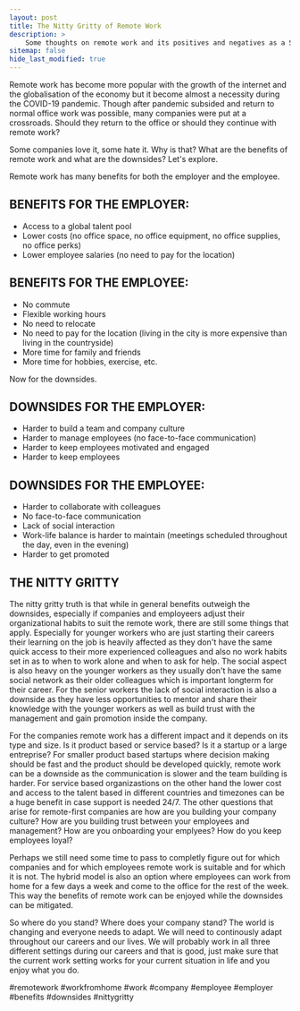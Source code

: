 ```yaml
---
layout: post
title: The Nitty Gritty of Remote Work
description: >
    Some thoughts on remote work and its positives and negatives as a Software Engineer
sitemap: false
hide_last_modified: true
---
```


Remote work has become more popular with the growth of the internet and the globalisation of the economy but it become almost a necessity during the COVID-19 pandemic. Though after pandemic subsided and return to normal office work was possible, many companies were put at a crossroads. Should they return to the office or should they continue with remote work?

Some companies love it, some hate it. Why is that? What are the benefits of remote work and what are the downsides? Let's explore.

Remote work has many benefits for both the employer and the employee.

## BENEFITS FOR THE EMPLOYER:
 - Access to a global talent pool
 - Lower costs (no office space, no office equipment, no office supplies, no office perks)
 - Lower employee salaries (no need to pay for the location)

## BENEFITS FOR THE EMPLOYEE:
 - No commute
 - Flexible working hours
 - No need to relocate
 - No need to pay for the location (living in the city is more expensive than living in the countryside)
 - More time for family and friends
 - More time for hobbies, exercise, etc.

Now for the downsides.

## DOWNSIDES FOR THE EMPLOYER:
 - Harder to build a team and company culture
 - Harder to manage employees (no face-to-face communication)
 - Harder to keep employees motivated and engaged
 - Harder to keep employees

## DOWNSIDES FOR THE EMPLOYEE:
 - Harder to collaborate with colleagues
 - No face-to-face communication
 - Lack of social interaction
 - Work-life balance is harder to maintain (meetings scheduled throughout the day, even in the evening)
 - Harder to get promoted

## THE NITTY GRITTY

The nitty gritty truth is that while in general benefits outweigh the downsides, especially if companies and employeers adjust their organizational habits to suit the remote work, there are still some things that apply. Especially for younger workers who are just starting their careers their learning on the job is heavily affected as they don't have the same quick access to their more experienced colleagues and also no work habits set in as to when to work alone and when to ask for help. The social aspect is also heavy on the younger workers as they usually don't have the same social network as their older colleagues which is important longterm for their career. For the senior workers the lack of social interaction is also a downside as they have less opportunities to mentor and share their knowledge with the younger workers as well as build trust with the management and gain promotion inside the company.

For the companies remote work has a different impact and it depends on its type and size. Is it product based or service based? Is it a startup or a large entreprise? For smaller product based startups where decision making should be fast and the product should be developed quickly, remote work can be a downside as the communication is slower and the team building is harder. For service based organizastions on the other hand the lower cost and access to the talent based in different countries and timezones can be a huge benefit in case support is needed 24/7. The other questions that arise for remote-first companies are how are you building your company culture? How are you building trust between your employees and management? How are you onboarding your emplyees? How do you keep employees loyal?

Perhaps we still need some time to pass to completly figure out for which companies and for which employees remote work is suitable and for which it is not. The hybrid model is also an option where employees can work from home for a few days a week and come to the office for the rest of the week. This way the benefits of remote work can be enjoyed while the downsides can be mitigated.

So where do you stand? Where does your company stand? The world is changing and everyone needs to adapt. We will need to continously adapt throughout our careers and our lives. We will probably work in all three different settings during our careers and that is good, just make sure that the current work setting works for your current situation in life and you enjoy what you do.


#remotework #workfromhome #work #company #employee #employer #benefits #downsides #nittygritty